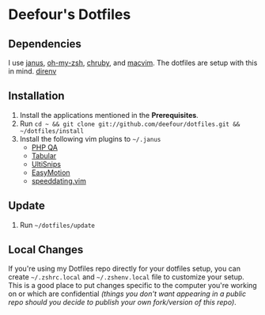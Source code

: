 # Deefour's Dotfiles

## Dependencies

I use [janus](https://github.com/carlhuda/janus),
[oh-my-zsh](https://github.com/robbyrussell/oh-my-zsh),
[chruby](https://github.com/postmodern/chruby), and
[macvim](http://code.google.com/p/macvim/). The dotfiles are setup with
this in mind.
[direnv](https://github.com/zimbatm/direnv)

## Installation

 1. Install the applications mentioned in the **Prerequisites**.
 2. Run `cd ~ && git clone git://github.com/deefour/dotfiles.git && ~/dotfiles/install`
 3. Install the following vim plugins to `~/.janus`
    - [PHP QA](https://github.com/joonty/vim-phpqa)
    - [Tabular](https://github.com/godlygeek/tabular)
    - [UltiSnips](https://github.com/SirVer/ultisnips)
    - [EasyMotion](https://github.com/Lokaltog/vim-easymotion)
    - [speeddating.vim](https://github.com/tpope/vim-speeddating)


## Update

 1. Run `~/dotfiles/update`

## Local Changes

If you're using my Dotfiles repo directly for your dotfiles setup, you
can create `~/.zshrc.local` and `~/.zshenv.local` file to customize your setup.
This is a good place to put changes specific to the computer you're working on
or which are confidential *(things you don't want appearing in a public repo
should you decide to publish your own fork/version of this repo)*.
